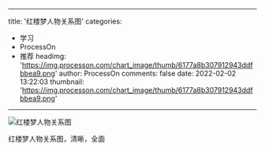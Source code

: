 
---
title: '红楼梦人物关系图'
categories: 
 - 学习
 - ProcessOn
 - 推荐
headimg: 'https://img.processon.com/chart_image/thumb/6177a8b307912943ddfbbea9.png'
author: ProcessOn
comments: false
date: 2022-02-02 13:22:03
thumbnail: 'https://img.processon.com/chart_image/thumb/6177a8b307912943ddfbbea9.png'
---

<div>   
<img class="thumb" alt="红楼梦人物关系图" src="https://img.processon.com/chart_image/thumb/6177a8b307912943ddfbbea9.png" referrerpolicy="no-referrer">
<p>红楼梦人物关系图，清晰，全面</p>  
</div>
            